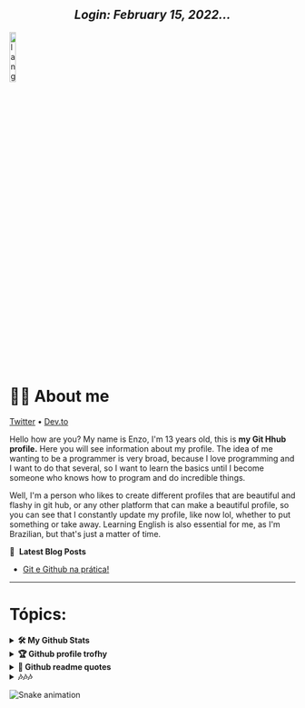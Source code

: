 <div align="center">
 
## *Login: February 15, 2022...*

 </div>
 
  <p align="left"><img width=15%" src="https://github.com/alansmathew/alansmathew/raw/master/lang.gif" alt="lang image here" /></p>
 
# 👨‍💻 About me

 [Twitter](https://twitter.com/Juntpack) • [Dev.to](https://dev.to/shaylly)

Hello how are you? My name is Enzo, I'm 13 years old, this is **my Git Hhub profile.** Here you will see information about my profile. The idea of me wanting to be a programmer is very broad, because I love programming and I want to do that several, so I want to learn the basics until I become someone who knows how to program and do incredible things.

 Well, I'm a person who likes to create different profiles that are beautiful and flashy in git hub, or any other platform that can make a beautiful profile, so you can see that I constantly update my profile, like now lol, whether to put something or take away.
 Learning English is also essential for me, as I'm Brazilian, but that's just a matter of time.
         
📕 &nbsp;**Latest Blog Posts**
 <!-- BLOG-POST-LIST:START --><!-- BLOG-POST-LIST:END -->
 - [Git e Github na prática!](https://dev.to/shaylly/git-e-github-na-pratica-fdl)
 <!-- BLOG-POST-LIST:END -->         

<hr>

 # Tópics:
 
 <details>
 <summary><b>🛠️&nbsp;My Github&nbsp;Stats</b></summary>
 <br/>


 
  <img height="180em" src="https://github-readme-stats.vercel.app/api?username=shaylly&show_icons=true&theme=dark&include_all_commits=true&count_private=true"/>
 
 </details> 
 
   <details>
 <summary><b>🏆&nbsp;Github profile&nbsp;trofhy</b></summary>
 <br/>
 
  <img width=800 src="https://github-profile-trophy.vercel.app/?username=shaylly&column=8&theme=onestar&no-frame=true"/>
</a>

 </details> 
 
  <details>
  <summary><b>🎦&nbsp;Github readme&nbsp;quotes</b></summary>
  <br/>
 
 [![Readme Quotes](https://quotes-github-readme.vercel.app/api?type=horizontal&theme=dark)](https://github.com/piyushsuthar/github-readme-quotes)
 
 </details>
 
  <details>
 <summary><b>🎶🎶🎶&nbsp;&nbsp;</b></summary>
 <br/>
 
 ![Alt text](https://spotify-recently-played-readme.vercel.app/api?user=31zwdmxomh4kyz6ykvziolculaeq)

 </details>
 
  ![Snake animation](https://github.com/shaylly/shaylly/blob/output/github-contribution-grid-snake.svg)
 

 
